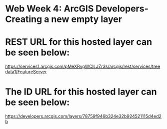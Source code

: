 #  Web Week 4: ArcGIS Developers- Creating a new empty layer
#  REST URL for this hosted layer can be seen below:
https://services1.arcgis.com/pMeXRvgWClLJZr3s/arcgis/rest/services/treedata1/FeatureServer

# The ID URL for this hosted layer can be seen below:
https://developers.arcgis.com/layers/78759f946b324e32b924521115d4ed2b
